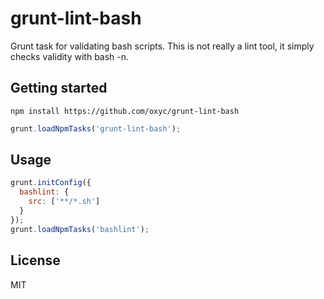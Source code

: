 # grunt-lint-bash

Grunt task for validating bash scripts. This is not really a lint tool, it
simply checks validity with bash -n.

## Getting started

```
npm install https://github.com/oxyc/grunt-lint-bash
```

```javascript
grunt.loadNpmTasks('grunt-lint-bash');
```

## Usage

```javascript
grunt.initConfig({
  bashlint: {
    src: ['**/*.sh']
  }
});
grunt.loadNpmTasks('bashlint');
```

## License

MIT
